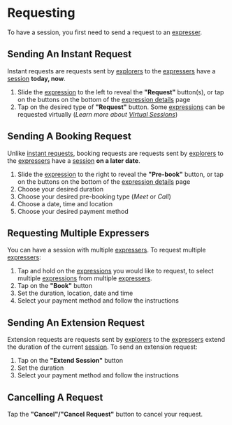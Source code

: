 # Requesting

To have a session, you first need to send a request to an [expresser](../../Features/user_modes.en.md#expresser).

## Sending An Instant Request

Instant requests are requests sent by [explorers](../../Features/user_modes.en.md#explorer) to the [expressers](../../Features/user_modes.en.md#expresser) have a [session](../../Features/sessions.en.md) **today, now**.

1. Slide the [expression](../Expressing_Yourself/expressions.en.md) to the left to reveal the **"Request"** button(s), or tap on the buttons on the bottom of the [expression details](index.en.md##viewing-the-details-of-an-expression) page
2. Tap on the desired type of **"Request"** button. Some [expressions](../Expressing_Yourself/expressions.en.md) can be requested virtually (*Learn more about [Virtual Sessions](../../Features/sessions.en.md#virtual-session)*)

## Sending A Booking Request

Unlike [instant requests](#instant-requests), booking requests are requests sent by [explorers](../../Features/user_modes.en.md#explorer) to the [expressers](../../Features/user_modes.en.md#expresser) have a [session](../../Features/sessions.en.md) **on a later date**.

1. Slide the [expression](../Expressing_Yourself/expressions.en.md) to the right to reveal the **"Pre-book"** button, or tap on the buttons on the bottom of the [expression details](index.en.md##viewing-the-details-of-an-expression) page
2. Choose your desired duration
3. Choose your desired pre-booking type (*Meet* or *Call*)
4. Choose a date, time and location
5. Choose your desired payment method

## Requesting Multiple Expressers

You can have a session with multiple [expressers](../../Features/user_modes.en.md#expresser). To request multiple [expressers](../../Features/user_modes.en.md#expresser):

1. Tap and hold on the [expressions](../Expressing_Yourself/expressions.en.md) you would like to request, to select multiple [expressions](../Expressing_Yourself/expressions.en.md) from multiple [expressers](../../Features/user_modes.en.md#expresser).
2. Tap on the **"Book"** button
3. Set the duration, location, date and time
4. Select your payment method and follow the instructions

## Sending An Extension Request

Extension requests are requests sent by [explorers](../../Features/user_modes.en.md#explorer) to the [expressers](../../Features/user_modes.en.md#expresser) extend the duration of the current [session](../../Features/sessions.en.md). To send an extension request:

1. Tap on the **"Extend Session"** button
2. Set the duration
3. Select your payment method and follow the instructions

## Cancelling A Request

Tap the **"Cancel"/"Cancel Request"** button to cancel your request.
